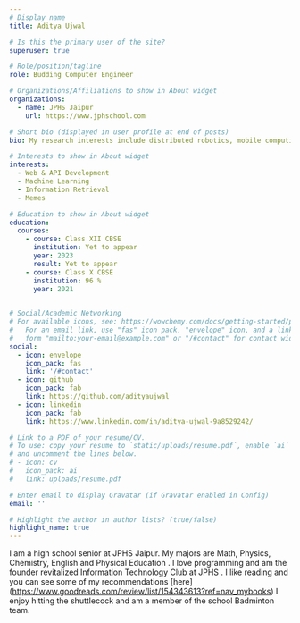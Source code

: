 ```yaml
---
# Display name
title: Aditya Ujwal

# Is this the primary user of the site?
superuser: true

# Role/position/tagline
role: Budding Computer Engineer

# Organizations/Affiliations to show in About widget
organizations:
  - name: JPHS Jaipur
    url: https://www.jphschool.com

# Short bio (displayed in user profile at end of posts)
bio: My research interests include distributed robotics, mobile computing and programmable matter.

# Interests to show in About widget
interests:
  - Web & API Development
  - Machine Learning
  - Information Retrieval
  - Memes

# Education to show in About widget
education:
  courses:
    - course: Class XII CBSE 
      institution: Yet to appear
      year: 2023
      result: Yet to appear
    - course: Class X CBSE
      institution: 96 %
      year: 2021

    
# Social/Academic Networking
# For available icons, see: https://wowchemy.com/docs/getting-started/page-builder/#icons
#   For an email link, use "fas" icon pack, "envelope" icon, and a link in the
#   form "mailto:your-email@example.com" or "/#contact" for contact widget.
social:
  - icon: envelope
    icon_pack: fas
    link: '/#contact'
  - icon: github
    icon_pack: fab
    link: https://github.com/adityaujwal
  - icon: linkedin
    icon_pack: fab
    link: https://www.linkedin.com/in/aditya-ujwal-9a8529242/

# Link to a PDF of your resume/CV.
# To use: copy your resume to `static/uploads/resume.pdf`, enable `ai` icons in `params.toml`,
# and uncomment the lines below.
# - icon: cv
#   icon_pack: ai
#   link: uploads/resume.pdf

# Enter email to display Gravatar (if Gravatar enabled in Config)
email: ''

# Highlight the author in author lists? (true/false)
highlight_name: true
---
```


I am a high school senior at JPHS Jaipur. My majors are Math, Physics, Chemistry, English and Physical Education . I love programming and am the founder revitalized  Information Technology Club at JPHS .
I like reading and you can see some of my recommendations [here] (https://www.goodreads.com/review/list/154343613?ref=nav_mybooks)
I enjoy hitting the shuttlecock and am a member of the school Badminton team.

